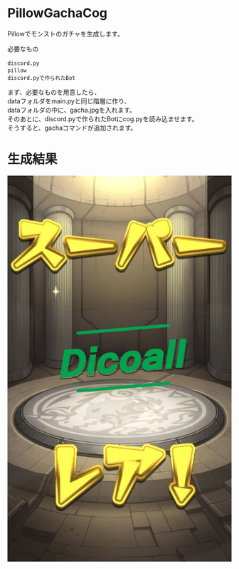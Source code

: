 # PillowGachaCog
Pillowでモンストのガチャを生成します。

必要なもの
```
discord.py
pillow
discord.pyで作られたBot
```

まず、必要なものを用意したら、<br>
dataフォルダをmain.pyと同じ階層に作り、<br>
dataフォルダの中に、gacha.jpgを入れます。<br>
そのあとに、discord.pyで作られたBotにcog.pyを読み込ませます。<br>
そうすると、gachaコマンドが追加されます。<br>

# 生成結果
<img src="ガチャ.png">
